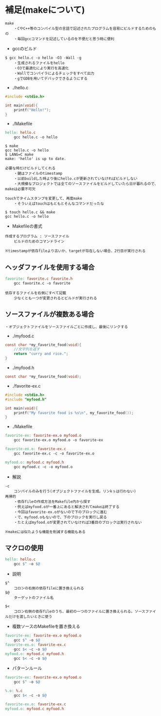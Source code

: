 # 補足(makeについて)
```
make
    ・CやC++等のコンパイル型の言語で記述されたプログラムを容易にビルドするためのもの
    ・毎回gccコマンドを記述しているのを不便だと思う時に便利
```
- gccのビルド
```
$ gcc hello.c -o hello -O3 -Wall -g
    ・生成されるファイルをhello
    ・O3で最適化により実行を高速化
    ・Wallでコンパイラによるチェックをすべて出力
    ・gでGDBを用いてデバックできるようにする

```
- ./hello.c
```c
#include <stdio.h>

int main(void){
    printf("Hello!");
}
```
- ./Makefile
```makefile
hello: hello.c
	gcc hello.c -o hello
```
```
$ make
gcc hello.c -o hello
$ LANG=C make
make: 'hello' is up to date.

必要な時だけビルドしてくれる
    ・鍵はファイルのtimestamp
    ・以前buildした時より後にhello.cが更新されていなければビルドしない
    ・大規模なプロジェクトでは全てのソースファイルをビルドしていたら日が暮れるので、makeは必要不可欠

touchでタイムスタンプを変更して、再度make
    ・そういえばtouchはもともとそんなコマンドだったな

$ touch hello.c && make
gcc hello.c -o hello
```

- Makefileの書式
```
作成するプログラム : ソースファイル
    ビルドのためのコマンドライン

※timestampが依存fileより古いか、targetが存在しない場合、2行目が実行される
```

## ヘッダファイルを使用する場合


```makefile
favorite: favorite.c favorite.h
	gcc favorite.c -o favorite
```
```
依存するファイルを右側にすべて記載
    少なくとも一つが変更されるとビルドが実行される
```

## ソースファイルが複数ある場合
```
・オブジェクトファイルをソースファイルごとに作成し、最後にリンクする
```
- ./myfood.c
```c
const char *my_favorite_food(void){
    //文字列を返す
    return "curry and rice.";
}
```
- ./myfood.h
```c
const char *my_favorite_food(void);
```

- ./favorite-ex.c
```c
#include <stdio.h>
#include "myfood.h"

int main(void){
    printf("My favorite food is %s\n", my_favorite_food());
}
```
- ./Makefile
```makefile
favorite-ex: favorite-ex.o myfood.o
	gcc favorite-ex.o myfood.o -o favorite-ex

favorite-ex.o: favorite-ex.c
	gcc favorite-ex.c -c -o favorite-ex.o

myfood.o: myfood.c myfood.h
	gcc myfood.c -c -o myfood.o
```

- 解説
```
-c
    コンパイルのみを行う(オブジェクトファイルを生成。リンkぅは行わない)
再帰的
    ・依存fileの作成方法をMakefile内から探す
    ・例えばmyfood.oが一番上にあると解決されてmakeは終了する
    ・今回はfavorite-ex.oがないので下のブロックに進む
    ・で、myfood.oもないので、下のブロックを実行し戻る
    ・たとえばmyfood.oが変更されていなければ3番目のブロックは実行されない

※makeには似たような機能を削減する機能もある
```

## マクロの使用
```makefile
hello: hello.c
    gcc $^ -o $@
```
- 説明
```
$^
    コロンの右側の依存fileに置き換えられる
$@
    ターゲットのファイル名

$<
    コロン右側の依存fileのうち、最初の一つのファイルに置き換えられる。ソースファイルだけを渡したいときに使う
```
- 複数ソースのMakefileを置き換える
```makefile
favorite-ex: favorite-ex.o myfood.o
    gcc $^ -o $@
favorite-ex.o: favorite-ex.c
    gcc $< -c -o $@
myfood.o: myfood.c myfood.h
    gcc $< -c -o $@
```

- パターンルール
```makefile
favorite-ex: favorite-ex.o myfood.o
	gcc $^ -o $@

%.o: %.c
	gcc $< -c -o $@

favorite-ex.o: favorite-ex.c
myfood.o: myfood.c myfood.h
```
